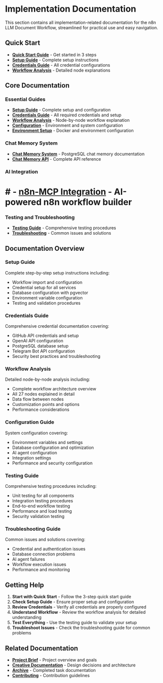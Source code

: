 # Implementation Documentation

This section contains all implementation-related documentation for the n8n LLM Document Workflow, streamlined for practical use and easy navigation.

## Quick Start

- **[Quick Start Guide](../QUICK_START.md)** - Get started in 3 steps
- **[Setup Guide](setup-guide.md)** - Complete setup instructions
- **[Credentials Guide](credentials-guide.md)** - All credential configurations
- **[Workflow Analysis](workflow-analysis.md)** - Detailed node explanations

## Core Documentation

### Essential Guides
- **[Setup Guide](setup-guide.md)** - Complete setup and configuration
- **[Credentials Guide](credentials-guide.md)** - All required credentials and setup
- **[Workflow Analysis](workflow-analysis.md)** - Node-by-node workflow explanation
- **[Configuration](configuration.md)** - Environment and system configuration
- **[Environment Setup](environment-setup.md)** - Docker and environment configuration

### Chat Memory System
- **[Chat Memory System](chat-memory.md)** - PostgreSQL chat memory documentation
- **[Chat Memory API](chat-memory-api.md)** - Complete API reference

### AI Integration
# # - **[n8n-MCP Integration](n8n-mcp-integration.md)** - AI-powered n8n workflow builder

### Testing and Troubleshooting
- **[Testing Guide](testing.md)** - Comprehensive testing procedures
- **[Troubleshooting](troubleshooting.md)** - Common issues and solutions

## Documentation Overview

### Setup Guide
Complete step-by-step setup instructions including:
- Workflow import and configuration
- Credential setup for all services
- Database configuration with pgvector
- Environment variable configuration
- Testing and validation procedures

### Credentials Guide
Comprehensive credential documentation covering:
- GitHub API credentials and setup
- OpenAI API configuration
- PostgreSQL database setup
- Telegram Bot API configuration
- Security best practices and troubleshooting

### Workflow Analysis
Detailed node-by-node analysis including:
- Complete workflow architecture overview
- All 27 nodes explained in detail
- Data flow between nodes
- Customization points and options
- Performance considerations

### Configuration Guide
System configuration covering:
- Environment variables and settings
- Database configuration and optimization
- AI agent configuration
- Integration settings
- Performance and security configuration

### Testing Guide
Comprehensive testing procedures including:
- Unit testing for all components
- Integration testing procedures
- End-to-end workflow testing
- Performance and load testing
- Security validation testing

### Troubleshooting Guide
Common issues and solutions covering:
- Credential and authentication issues
- Database connection problems
- AI agent failures
- Workflow execution issues
- Performance and monitoring

## Getting Help

1. **Start with Quick Start** - Follow the 3-step quick start guide
2. **Check Setup Guide** - Ensure proper setup and configuration
3. **Review Credentials** - Verify all credentials are properly configured
4. **Understand Workflow** - Review the workflow analysis for detailed understanding
5. **Test Everything** - Use the testing guide to validate your setup
6. **Troubleshoot Issues** - Check the troubleshooting guide for common problems

## Related Documentation

- **[Project Brief](../projectbrief.md)** - Project overview and goals
- **[Creative Documentation](../creative/)** - Design decisions and architecture
- **[Archive](../archive/)** - Completed task documentation
- **[Contributing](../contributing/)** - Contribution guidelines
